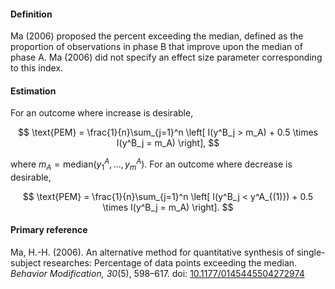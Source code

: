 #### Definition 

Ma (2006) proposed the percent exceeding the median, defined as the proportion of observations in phase B that improve upon the median of phase A. Ma (2006) did not specify an effect size parameter corresponding to this index.

#### Estimation

For an outcome where increase is desirable, 

$$
\text{PEM} = \frac{1}{n}\sum_{j=1}^n \left[ I(y^B_j > m_A) + 0.5 \times I(y^B_j = m_A) \right],
$$

where $m_A = \text{median}(y^A_1,...,y^A_m)$. For an outcome where decrease is desirable, 

$$
\text{PEM} = \frac{1}{n}\sum_{j=1}^n \left[ I(y^B_j < y^A_{(1)}) + 0.5 \times I(y^B_j = m_A) \right].
$$

#### Primary reference

Ma, H.-H. (2006). An alternative method for quantitative synthesis of single-subject researches: Percentage of data points exceeding the median. _Behavior Modification, 30_(5), 598–617. doi: [10.1177/0145445504272974](http://dx.doi.org/10.1177/0145445504272974)

